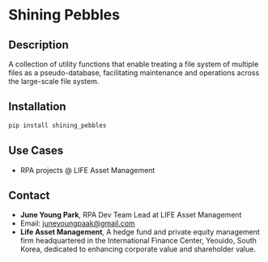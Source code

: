 # Shining Pebbles

## Description

A collection of utility functions that enable treating a file system of multiple files as a pseudo-database, facilitating maintenance and operations across the large-scale file system.

## Installation

```bash
pip install shining_pebbles
```

## Use Cases

- RPA projects @ LIFE Asset Management

## Contact

- **June Young Park**, RPA Dev Team Lead at LIFE Asset Management
- Email: [juneyoungpaak@gmail.com](mailto:juneyoungpaak@gmail.com)
- **Life Asset Management**, A hedge fund and private equity management firm headquartered in the International Finance Center, Yeouido, South Korea, dedicated to enhancing corporate value and shareholder value.
